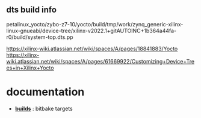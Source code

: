 
## dts build info
petalinux_yocto/zybo-z7-10/yocto/build/tmp/work/zynq_generic-xilinx-linux-gnueabi/device-tree/xilinx-v2022.1+gitAUTOINC+1b364a44fa-r0/build/system-top.dts.pp

https://xilinx-wiki.atlassian.net/wiki/spaces/A/pages/18841883/Yocto
https://xilinx-wiki.atlassian.net/wiki/spaces/A/pages/61669922/Customizing+Device+Trees+in+Xilinx+Yocto


# documentation

- [**builds**](doc/yocto-build.md) : bitbake targets
